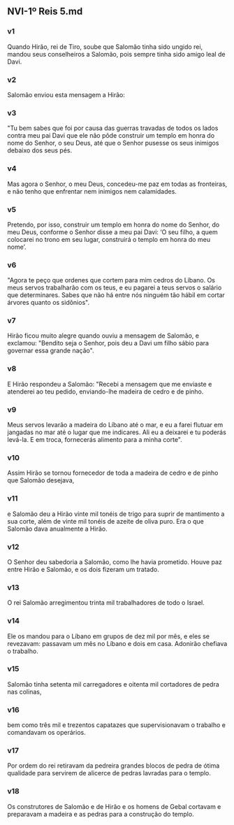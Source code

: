 ## NVI-1º Reis 5.md
### v1
 Quando Hirão, rei de Tiro, soube que Salomão tinha sido ungido rei, mandou seus conselheiros a Salomão, pois sempre tinha sido amigo leal de Davi.
### v2
 Salomão enviou esta mensagem a Hirão:
### v3
 "Tu bem sabes que foi por causa das guerras travadas de todos os lados contra meu pai Davi que ele não pôde construir um templo em honra do nome do Senhor, o seu Deus, até que o Senhor pusesse os seus inimigos debaixo dos seus pés.
### v4
 Mas agora o Senhor, o meu Deus, concedeu-me paz em todas as fronteiras, e não tenho que enfrentar nem inimigos nem calamidades.
### v5
 Pretendo, por isso, construir um templo em honra do nome do Senhor, do meu Deus, conforme o Senhor disse a meu pai Davi: ‘O seu filho, a quem colocarei no trono em seu lugar, construirá o templo em honra do meu nome’.
### v6
 "Agora te peço que ordenes que cortem para mim cedros do Líbano. Os meus servos trabalharão com os teus, e eu pagarei a teus servos o salário que determinares. Sabes que não há entre nós ninguém tão hábil em cortar árvores quanto os sidônios".
### v7
 Hirão ficou muito alegre quando ouviu a mensagem de Salomão, e exclamou: "Bendito seja o Senhor, pois deu a Davi um filho sábio para governar essa grande nação".
### v8
 E Hirão respondeu a Salomão: "Recebi a mensagem que me enviaste e atenderei ao teu pedido, enviando-lhe madeira de cedro e de pinho.
### v9
 Meus servos levarão a madeira do Líbano até o mar, e eu a farei flutuar em jangadas no mar até o lugar que me indicares. Ali eu a deixarei e tu poderás levá-la. E em troca, fornecerás alimento para a minha corte".
### v10
 Assim Hirão se tornou fornecedor de toda a madeira de cedro e de pinho que Salomão desejava,
### v11
 e Salomão deu a Hirão vinte mil tonéis de trigo para suprir de mantimento a sua corte, além de vinte mil tonéis de azeite de oliva puro. Era o que Salomão dava anualmente a Hirão.
### v12
 O Senhor deu sabedoria a Salomão, como lhe havia prometido. Houve paz entre Hirão e Salomão, e os dois fizeram um tratado.
### v13
 O rei Salomão arregimentou trinta mil trabalhadores de todo o Israel.
### v14
 Ele os mandou para o Líbano em grupos de dez mil por mês, e eles se revezavam: passavam um mês no Líbano e dois em casa. Adonirão chefiava o trabalho.
### v15
 Salomão tinha setenta mil carregadores e oitenta mil cortadores de pedra nas colinas,
### v16
 bem como três mil e trezentos capatazes que supervisionavam o trabalho e comandavam os operários.
### v17
 Por ordem do rei retiravam da pedreira grandes blocos de pedra de ótima qualidade para servirem de alicerce de pedras lavradas para o templo.
### v18
 Os construtores de Salomão e de Hirão e os homens de Gebal cortavam e preparavam a madeira e as pedras para a construção do templo.
